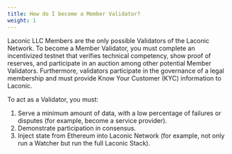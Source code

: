 ```yaml
---
title: How do I become a Member Validator?
weight: 1
---
```


Laconic LLC Members are the only possible Validators of the Laconic Network. To become a Member Validator, you must complete an incentivized testnet that verifies technical competency, show proof of reserves, and participate in an auction among other potential Member Validators. Furthermore, validators participate in the governance of a legal membership and must provide Know Your Customer (KYC) information to Laconic.	 	 	 

To act as a Validator, you must:

1. Serve a minimum amount of data, with a low percentage of failures or disputes (for example, become a service provider).
2. Demonstrate participation in consensus.					
3. Inject state from Ethereum into Laconic Network (for example, not only run a Watcher but run the full Laconic Stack).
